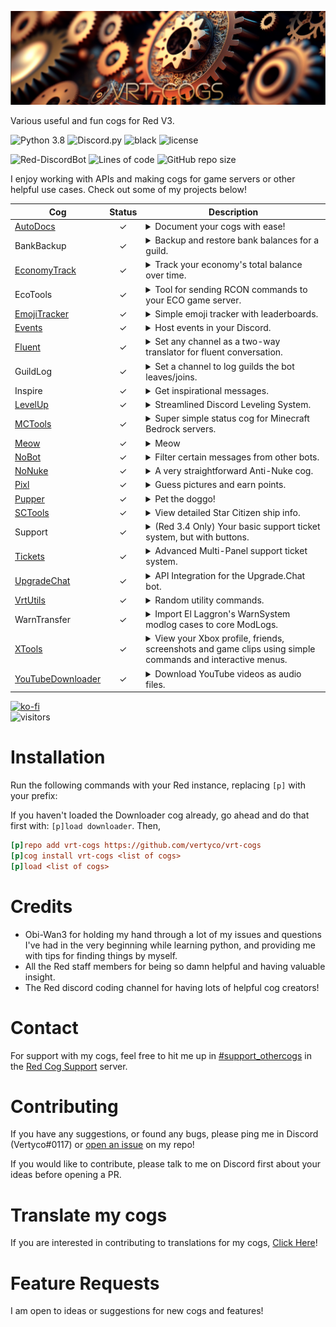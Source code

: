 ![Arkwork](https://github.com/vertyco/Vertyco/blob/main/.github/resources/vrt-cogs-01.png)

Various useful and fun cogs for Red V3.

![Python 3.8](https://img.shields.io/badge/python-v3.11-orange?style=for-the-badge)
![Discord.py](https://img.shields.io/badge/discord-py-blue?style=for-the-badge)
![black](https://img.shields.io/badge/style-black-000000?style=for-the-badge&?link=https://github.com/psf/black)
![license](https://img.shields.io/github/license/Vertyco/Vrt-Cogs?style=for-the-badge)

![Red-DiscordBot](https://img.shields.io/badge/Red%20DiscordBot-V3.5-red?style=for-the-badge)
![Lines of code](https://img.shields.io/tokei/lines/github/Vertyco/Vrt-Cogs?color=yellow&label=Lines&style=for-the-badge)
![GitHub repo size](https://img.shields.io/github/repo-size/Vertyco/Vrt-Cogs?color=blueviolet&style=for-the-badge)

I enjoy working with APIs and making cogs for game servers or other helpful use cases. Check out some of my projects
below!

| Cog                                              | Status | Description                                                                                                                                                                                                                                                                                                                                                                                                         |
|--------------------------------------------------|:------:|---------------------------------------------------------------------------------------------------------------------------------------------------------------------------------------------------------------------------------------------------------------------------------------------------------------------------------------------------------------------------------------------------------------------|
| [AutoDocs](autodocs/README.md)                   |   ✓    | <details><summary>Document your cogs with ease!</summary> Easily create documentation for any cog in Markdown format.</details>                                                                                                                                                                                                                                                                                     |
| BankBackup                                       |   ✓    | <details><summary>Backup and restore bank balances for a guild.</summary> If local economy is enabled, you can make a backup of the balances of everyone in your guild, and restore them on another bot easily.</details>                                                                                                                                                                                           |
| [EconomyTrack](economytrack/README.md)           |   ✓    | <details><summary>Track your economy's total balance over time.</summary> Visualize the total market cap of your Red economy. Note: Having bank set to local on a public bot will cause much heavier I/O load than using a global bank.</details>                                                                                                                                                                   |
| EcoTools                                         |   ✓    | <details><summary>Tool for sending RCON commands to your ECO game server.</summary> Add your servers and send RCON commands through discord.</details>                                                                                                                                                                                                                                                              |
| [EmojiTracker](emojitracker/README.md)           |   ✓    | <details><summary>Simple emoji tracker with leaderboards.</summary> Track reactions in your server and get leaderboards for emojis that are most used, or users that have reacted the most.</details>                                                                                                                                                                                                               |
| [Events](events/README.md)                       |   ✓    | <details><summary>Host events in your Discord.</summary> Create and manage events easily with a variety of entry types and requirements. Event submissions will be posted and counted with a winner or winners announced automatically when the event is complete.</details>                                                                                                                                        |
| [Fluent](fluent/README.md)                       |   ✓    | <details><summary>Set any channel as a two-way translator for fluent conversation.</summary> Set a channel and both languages, if a message is in language 1 it gets converted to language 2 and vice versa using googles free api.</details>                                                                                                                                                                       |
| GuildLog                                         |   ✓    | <details><summary>Set a channel to log guilds the bot leaves/joins.</summary> Configure a join/leave message of your choice and whether you want to use embeds or not, the bot will log when it joins or leaves a guild. All guilds can use this cog to see what servers the bot is joining(Guild Name/Bot Name/Total Servers)</details>                                                                            |
| Inspire                                          |   ✓    | <details><summary>Get inspirational messages.</summary> Super simple cog that replies to certain sad words with positive encouragements, and responds to the [p]inspire command with an inspirational quote using zenquotes.io API. Note: this cog was my very first project just to get the feel for Red so it's not very big and there aren't any plans of expanding it at the moment.</details>                  |
| [LevelUp](levelup/README.md)                     |   ✓    | <details><summary>Streamlined Discord Leveling System.</summary> An intuitive full-featured leveling system with prestige features, customizable backgrounds, toggleable embed/image profiles, and extensive voice tracking options.</details>                                                                                                                                                                      |
| [MCTools](mctools/README.md)                     |   ✓    | <details><summary>Super simple status cog for Minecraft Bedrock servers.</summary> Displays a status embed showing server version and player count. Only for BEDROCK dedicated servers since there is already one that supports Java.</details>                                                                                                                                                                     |                                                                                      |
| [Meow](meow/README.md)                           |   ✓    | <details><summary>Meow</summary> Replaces the word "now" with "meow" in someone's latest message, if word doesnt exist in the most recent 2 messages, it sends a random cat unicode emoji. Yall have a good day meow.</details>                                                                                                                                                                                     |
| [NoBot](nobot/README.md)                         |   ✓    | <details><summary>Filter certain messages from other bots.</summary> (ONLY checks messages from other bots), Add a bot to be filtered and a key phrase to check for. When that bot sends a message containing that phrase the message will be auto-deleted.</details>                                                                                                                                               |
| [NoNuke](nonuke/README.md)                       |   ✓    | <details><summary>A very straightforward Anti-Nuke cog.</summary> Set a cooldown and overload count(X events in X seconds), if any user with perms exceeds them, you can set an action to be taken and logged. Events include Kicks/Bans, Channel Creation/Edit/Deletion, Role Creation/Edit/Deletion. Events are not counted separately so any action taken in any order applies to the cooldown bucket.</details> |
| [Pixl](pixl/README.md)                           |   ✓    | <details><summary>Guess pictures and earn points.</summary> Start a game to have a mostly blank image pop up. Every few seconds a few blocks will show up and the goal is to guess what it is before the image is completed or time runs out. You are also competing with everyone else in the channel the game is running in!</details>                                                                            |
| [Pupper](pupper/README.md)                       |   ✓    | <details><summary>Pet the doggo!</summary> Originally created by aikaterna#1393, now maintained by me. This cog has pet that comes around on an on_message listener and waits for someone to pet it (react with a standard wave emoji), and rewards with credits. Many attributes are configurable.</details>                                                                                                       |
| [SCTools](sctools/README.md)                     |   ✓    | <details><summary>View detailed Star Citizen ship info.</summary> Right now there is only one command (scships) that displays detailed info for ships in SC, you can use "[p]scships shipname" to search for a specific ship.</details>                                                                                                                                                                             |
| Support                                          |   ✓    | <details><summary>(Red 3.4 Only) Your basic support ticket system, but with buttons.</summary> Configure a ticket category and support message for the button to be added to, includes ticket log feature and optional transcripts.</details>                                                                                                                                                                       |
| [Tickets](tickets/README.md)                     |   ✓    | <details><summary>Advanced Multi-Panel support ticket system.</summary> 'Tickets' is an easy to use, fully customizable multi-panel ticketing system with a variety of options and features including modals, logging, transcripts, multi-button panels and more!</details>                                                                                                                                         |
| [UpgradeChat](upgradechat/README.md)             |   ✓    | <details><summary>API Integration for the Upgrade.Chat bot.</summary> Allows you to add your api key and products to the bot and set a dollar to credit conversion ratio. When a user makes a purchase, they can claim it in your Discord to receive economy credits.</details>                                                                                                                                     |
| [VrtUtils](vrtutils/README.md)                   |   ✓    | <details><summary>Random utility commands.</summary> Small collection of commands used for my personal bot.</details>                                                                                                                                                                                                                                                                                               |
| WarnTransfer                                     |   ✓    | <details><summary>Import El Laggron's WarnSystem modlog cases to core ModLogs.</summary> This cog has one command, which simply imports all WarnSystem cases to core modlogs. Only the owner can run it and it imports the data globally for all guilds the bot is in.</details>                                                                                                                                    |
| [XTools](xtools/README.md)                       |   ✓    | <details><summary>View your Xbox profile, friends, screenshots and game clips using simple commands and interactive menus.</summary> Various tools for Xbox using Microsoft's XSAPI. (You will need to register a Microsoft Azure application to use this cog. Type "[p]apiset help" after install for more info)</details>                                                                                         |
| [YouTubeDownloader](youtubedownloader/README.md) |   ✓    | <details><summary>Download YouTube videos as audio files.</summary> Allows you to download entire playlists, all videos from a channel, or individual videos as audio files. You can either download them locally or have them sent directly to discord. WARNING: Downloading YouTube videos via 3rd party methods is against their ToS and I am not responsible if you get your bots ip suspended.</details>       |

[![ko-fi](https://ko-fi.com/img/githubbutton_sm.svg)](https://ko-fi.com/vertyco)<br/>
![visitors](https://visitor-badge.glitch.me/badge?page_id=Vertyco/Vrt-Cogs)

# Installation

Run the following commands with your Red instance, replacing `[p]` with your prefix:

If you haven't loaded the Downloader cog already, go ahead and do that first with: `[p]load downloader`. Then,

```ini
[p]repo add vrt-cogs https://github.com/vertyco/vrt-cogs
[p]cog install vrt-cogs <list of cogs>
[p]load <list of cogs>
```

# Credits

- Obi-Wan3 for holding my hand through a lot of my issues and questions I've had in the very beginning while learning
  python, and providing me with tips for finding things by myself.
- All the Red staff members for being so damn helpful and having valuable insight.
- The Red discord coding channel for having lots of helpful cog creators!

# Contact

For support with my cogs, feel free to hit me up in [#support_othercogs](https://discord.com/channels/240154543684321280/1039309390785810493/1039310040101818439) in
the [Red Cog Support](https://discord.gg/GET4DVk) server.

# Contributing

If you have any suggestions, or found any bugs, please ping me in Discord (Vertyco#0117)
or [open an issue](https://github.com/vertyco/vrt-cogs/issues) on my repo!

If you would like to contribute, please talk to me on Discord first about your ideas before opening a PR.

# Translate my cogs

If you are interested in contributing to translations for my cogs, [Click Here](https://crowdin.com/project/vrt-cogs)!

# Feature Requests

I am open to ideas or suggestions for new cogs and features!
